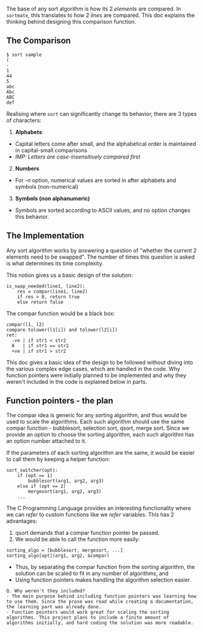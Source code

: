 The base of any sort algorithm is how its 2 *elements* are compared. In `sortmate`, this translates to how 2 *lines* are compared. This doc explains the thinking behind designing this comparison function.

## The Comparison
```
$ sort sample
(
-
1
44
5
abc
Abc
ABC
def
```

Realising where `sort` can significantly change its behavior, there are 3 types
of characters:

1. **Alphabets**:
- Capital letters come after small, and the alphabetical order is maintained in
  capital-small comparisons
- *IMP: Letters are case-insensitively compared first*

2. **Numbers**
- For -n option, numerical values are sorted in after alphabets and symbols
  (non-numerical)

3. **Symbols (non alphanumeric)**
- Symbols are sorted according to ASCII values, and no option changes this
  behavior.

## The Implementation
Any sort algorithm works by answering a question of "whether the current 2 elements need to be swapped". The number of times this question is asked is what determines its time complexity.

This notion gives us a basic design of the solution:

```
is_swap_needed(line1, line2):
	res = compar(line1, line2)
	if res > 0, return true
	else return false
```

The compar function would be a black box:
```
compar(l1, l2)
compare tolower(l1[i]) and tolower(l2[i])
ret:
  -ve | if str1 < str2
  0   | if str1 == str2
  +ve | if str1 > str2
```

This doc gives a basic idea of the design to be followed without diving into the various complex edge cases, which are handled in the code.
Why function pointers were initially planned to be implemented and why they weren't included in the code is explained below in parts.
## Function pointers - the plan
The compar idea is generic for any sorting algorithm, and thus would be used to scale the algorithms.
Each such algorithm should use the same compar function - bubblesort, selection sort, qsort, merge sort.
Since we provide an option to choose the sorting algorithm, each such algorithm has an option number attached to it.

If the parameters of each sorting algorithm are the same, it would be easier to call them by keeping a helper function:
```
sort_switcher(opt):
	if (opt == 1)
		bubblesort(arg1, arg2, arg3)
	else if (opt == 2)
		mergesort(arg1, arg2, arg3)
	...
```

The C Programming Language provides an interesting functionality where we can *refer* to custom functions like we *refer* variables.
This has 2 advantages:
1. qsort demands that a compar function pointer be passed.
2. We would be able to call the function more easily:

```
sorting_algo = [bubblesort, mergesort, ...]
sorting_algo[opt](arg1, arg2, &compar)
```

- Thus, by separating the compar function from the sorting algorithm, the solution can be scaled to fit in any number of algorithms, and
- Using function pointers makes handling the algorithm selection easier.

```
Q. Why weren't they included?
- The main purpose behind including function pointers was learning how to use them. Since the prose was read while creating a documentation, the learning part was already done.
- Function pointers would work great for scaling the sorting algorithms. This project plans to include a finite amount of algorithms initially, and hard coding the solution was more readable.
```

